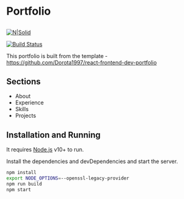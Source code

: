 # Portfolio 
## 

[![N|Solid](https://cldup.com/dTxpPi9lDf.thumb.png)](https://nodesource.com/products/nsolid)

[![Build Status](https://travis-ci.org/joemccann/dillinger.svg?branch=master)](https://travis-ci.org/joemccann/dillinger)

This portfolio is built from the template - https://github.com/Dorota1997/react-frontend-dev-portfolio

## Sections
- About
- Experience
- Skills
- Projects

## Installation and Running

It requires [Node.js](https://nodejs.org/) v10+ to run.

Install the dependencies and devDependencies and start the server.

```sh
npm install
export NODE_OPTIONS=--openssl-legacy-provider   
npm run build
npm start
```
